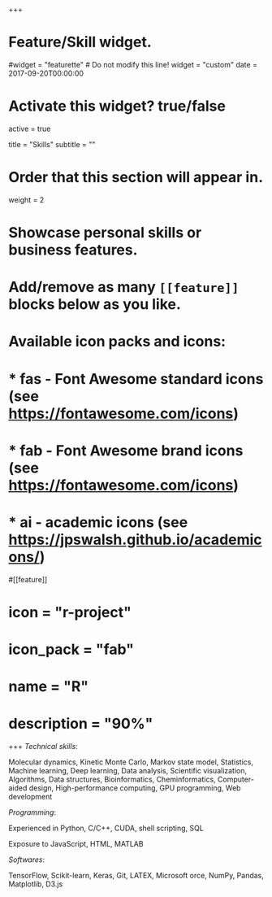 +++
# Feature/Skill widget.
#widget = "featurette"  # Do not modify this line!
widget = "custom"
date = 2017-09-20T00:00:00

# Activate this widget? true/false
active = true

title = "Skills"
subtitle = ""

# Order that this section will appear in.
weight = 2

# Showcase personal skills or business features.
# 
# Add/remove as many `[[feature]]` blocks below as you like.
# 
# Available icon packs and icons:
# * fas - Font Awesome standard icons (see https://fontawesome.com/icons)
# * fab - Font Awesome brand icons (see https://fontawesome.com/icons)
# * ai - academic icons (see https://jpswalsh.github.io/academicons/)

#[[feature]]
#  icon = "r-project"
#  icon_pack = "fab"
#  name = "R"
#  description = "90%"
  
+++
*Technical skills*: 

Molecular dynamics, Kinetic Monte Carlo, Markov state model, Statistics, Machine learning, Deep learning, Data analysis, Scientific visualization, Algorithms, Data structures, Bioinformatics, Cheminformatics, Computer-aided design, High-performance computing, GPU programming, Web development

*Programming*: 

Experienced in Python, C/C++, CUDA, shell scripting, SQL

Exposure to JavaScript, HTML, MATLAB

*Softwares*: 

TensorFlow, Scikit-learn, Keras, Git, LATEX, Microsoft orce, NumPy, Pandas, Matplotlib, D3.js 

